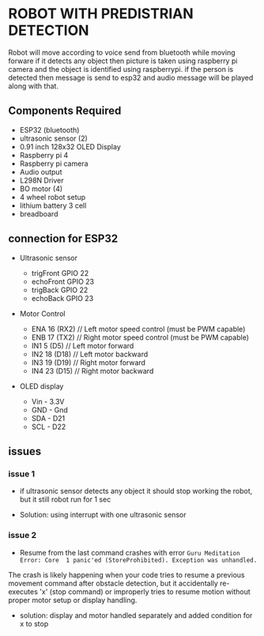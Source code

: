 # ROBOT WITH PREDISTRIAN DETECTION

Robot will move according to voice send from bluetooth while moving forware if it detects any object then picture is taken using raspberry pi camera and the object is identified using raspberrypi. if the person is detected then message is send to esp32 and audio message will be played along with that.

## Components Required

- ESP32 (bluetooth)
- ultrasonic sensor (2)
- 0.91 inch 128x32 OLED Display
- Raspberry pi 4
- Raspberry pi camera
- Audio output
- L298N Driver
- BO motor (4)
- 4 wheel robot setup
- lithium battery 3 cell
- breadboard

## connection for ESP32

- Ultrasonic sensor

  - trigFront GPIO 22
  - echoFront GPIO 23
  - trigBack GPIO 22
  - echoBack GPIO 23

- Motor Control

  - ENA 16 (RX2) // Left motor speed control (must be PWM capable)
  - ENB 17 (TX2) // Right motor speed control (must be PWM capable)
  - IN1 5 (D5) // Left motor forward
  - IN2 18 (D18) // Left motor backward
  - IN3 19 (D19) // Right motor forward
  - IN4 23 (D15) // Right motor backward

- OLED display
  - Vin - 3.3V
  - GND - Gnd
  - SDA - D21
  - SCL - D22

## issues

### issue 1

- if ultrasonic sensor detects any object it should stop working the robot, but it still robot run for 1 sec

- Solution: using interrupt with one ultrasonic sensor

### issue 2

- Resume from the last command crashes with error `Guru Meditation Error: Core  1 panic'ed (StoreProhibited). Exception was unhandled.
`

The crash is likely happening when your code tries to resume a previous movement command after obstacle detection, but it accidentally re-executes 'x' (stop command) or improperly tries to resume motion without proper motor setup or display handling.

- solution: display and motor handled separately and added condition for x to stop
